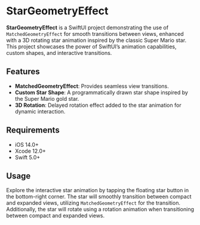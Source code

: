 # StarGeometryEffect

**StarGeometryEffect** is a SwiftUI project demonstrating the use of `MatchedGeometryEffect` for smooth transitions between views, enhanced with a 3D rotating star animation inspired by the classic Super Mario star. This project showcases the power of SwiftUI’s animation capabilities, custom shapes, and interactive transitions.

## Features
- **MatchedGeometryEffect**: Provides seamless view transitions.
- **Custom Star Shape**: A programmatically drawn star shape inspired by the Super Mario gold star.
- **3D Rotation**: Delayed rotation effect added to the star animation for dynamic interaction.

## Requirements
- iOS 14.0+
- Xcode 12.0+
- Swift 5.0+

## Usage
Explore the interactive star animation by tapping the floating star button in the bottom-right corner. 
The star will smoothly transition between compact and expanded views, utilizing `MatchedGeometryEffect` for the transition. 
Additionally, the star will rotate using a rotation animation when transitioning between compact and expanded views.
